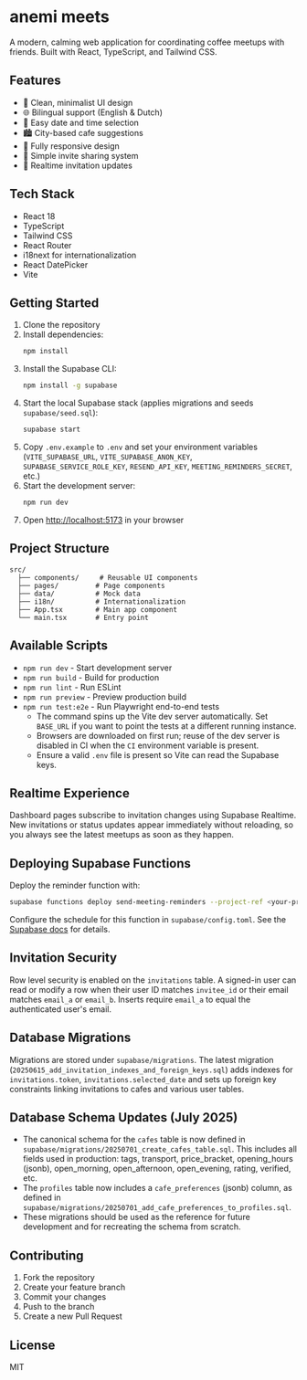 # anemi meets

A modern, calming web application for coordinating coffee meetups with friends. Built with React, TypeScript, and Tailwind CSS.

## Features

- 🌿 Clean, minimalist UI design
- 🌐 Bilingual support (English & Dutch)
- 📅 Easy date and time selection
- 🏙️ City-based cafe suggestions
- 📱 Fully responsive design
- 🔗 Simple invite sharing system
- 🔔 Realtime invitation updates

## Tech Stack

- React 18
- TypeScript
- Tailwind CSS
- React Router
- i18next for internationalization
- React DatePicker
- Vite

## Getting Started

1. Clone the repository
2. Install dependencies:
   ```bash
   npm install
   ```
3. Install the Supabase CLI:
   ```bash
   npm install -g supabase
   ```
4. Start the local Supabase stack (applies migrations and seeds `supabase/seed.sql`):
   ```bash
   supabase start
   ```
5. Copy `.env.example` to `.env` and set your environment variables (`VITE_SUPABASE_URL`, `VITE_SUPABASE_ANON_KEY`, `SUPABASE_SERVICE_ROLE_KEY`, `RESEND_API_KEY`, `MEETING_REMINDERS_SECRET`, etc.)
6. Start the development server:
   ```bash
   npm run dev
   ```
7. Open [http://localhost:5173](http://localhost:5173) in your browser

## Project Structure

```
src/
  ├── components/     # Reusable UI components
  ├── pages/         # Page components
  ├── data/          # Mock data
  ├── i18n/          # Internationalization
  ├── App.tsx        # Main app component
  └── main.tsx       # Entry point
```

## Available Scripts

- `npm run dev` - Start development server
- `npm run build` - Build for production
- `npm run lint` - Run ESLint
- `npm run preview` - Preview production build
- `npm run test:e2e` - Run Playwright end-to-end tests
  - The command spins up the Vite dev server automatically. Set `BASE_URL` if you
    want to point the tests at a different running instance.
  - Browsers are downloaded on first run; reuse of the dev server is disabled in
    CI when the `CI` environment variable is present.
  - Ensure a valid `.env` file is present so Vite can read the Supabase keys.

## Realtime Experience

Dashboard pages subscribe to invitation changes using Supabase Realtime. New invitations or status updates appear immediately without reloading, so you always see the latest meetups as soon as they happen.

## Deploying Supabase Functions

Deploy the reminder function with:

```bash
supabase functions deploy send-meeting-reminders --project-ref <your-project-id> --no-verify-jwt
```

Configure the schedule for this function in `supabase/config.toml`. See the [Supabase docs](https://supabase.com/docs/guides/functions/schedule-functions) for details.
## Invitation Security

Row level security is enabled on the `invitations` table. A signed-in user can read or modify a row when their user ID matches `invitee_id` or their email matches `email_a` or `email_b`. Inserts require `email_a` to equal the authenticated user's email.


## Database Migrations

Migrations are stored under `supabase/migrations`. The latest migration
(`20250615_add_invitation_indexes_and_foreign_keys.sql`) adds indexes for
`invitations.token`, `invitations.selected_date` and sets up foreign key
constraints linking invitations to cafes and various user tables.

## Database Schema Updates (July 2025)

- The canonical schema for the `cafes` table is now defined in `supabase/migrations/20250701_create_cafes_table.sql`. This includes all fields used in production: tags, transport, price_bracket, opening_hours (jsonb), open_morning, open_afternoon, open_evening, rating, verified, etc.
- The `profiles` table now includes a `cafe_preferences` (jsonb) column, as defined in `supabase/migrations/20250701_add_cafe_preferences_to_profiles.sql`.
- These migrations should be used as the reference for future development and for recreating the schema from scratch.

## Contributing

1. Fork the repository
2. Create your feature branch
3. Commit your changes
4. Push to the branch
5. Create a new Pull Request

## License

MIT
